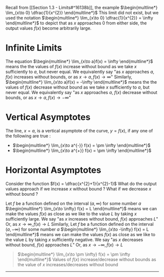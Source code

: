 Recall from [[Section 1.3 - Limits#^16138b]], the example
$\begin{multline*} \lim_{x\to 0} \dfrac{1}{x^{2}} \end{multline*}$
This limit did not exist, but we used the notation
$\begin{multline*} \lim_{x\to 0} \dfrac{1}{x^{2}} = \infty \end{multline*}$
to depict that as $x$ approaches $0$ from either side, the output values $f(x)$ become arbitrarily large.

# Infinite Limits
The equation
$\begin{multline*} \lim_{x\to a}f(x) = \infty \end{multline*}$
means the the values of $f(x)$ increase without bound as we take $x$ sufficiently to $a$, but never equal.
We equivalently say "as $x$ approaches $a$, $f(x)$ increases without bounds, or as $x \to a, f(x) \to \infty$"
Similarly,
$\begin{multline*} \lim_{x\to a}f(x) = -\infty \end{multline*}$
means the the values of $f(x)$ decrease without bound as we take $x$ sufficiently to $a$, but never equal.
We equivalently say "as $x$ approaches $a$, $f(x)$ decrease without bounds, or as $x \to a, f(x) \to -\infty$"

# Vertical Asymptotes
The line, $x = a$, is a vertical asymptote of the curve, $y = f(x)$, if any one of the following are true :
-	$\begin{multline*} \lim_{x\to a^{-}} f(x) = \pm \infty \end{multline*}$
-	$\begin{multline*} \lim_{x\to a^{+}} f(x) = \pm \infty \end{multline*}$

# Horizontal Asymptotes 
Consider the function $f(x) = \dfrac{x^{2}+1}{x^{2}-1}$
What do the output values approach if we increase $x$ without bound ? What if we decrease $x$ without bound ?

Let $f$ be a function defined on the interval $(a, \infty)$ for some number $a$
$\begin{multline*} \lim_{x\to \infty} f(x) = L \end{multline*}$
means we can make the values $f(x)$ as close as we like to the value $L$ by taking $x$ sufficiently large. 
We say "as $x$ increases without bound, $f(x)$ approaches $L$"
Or, as $x\to \infty, f(x) \to L$
Similarly, 
Let $f$ be a function defined on the interval $(a, -\infty)$ for some number $a$
$\begin{multline*} \lim_{x\to -\infty} f(x) = L \end{multline*}$
means we can make the values $f(x)$ as close as we like to the value $L$ by taking $x$ sufficiently negative. 
We say "as $x$ decreases without bound, $f(x)$ approaches $L$"
Or, as $x\to -\infty, f(x) \to L$

>$\begin{multline*} \lim_{x\to \pm \infty} f(x) = \pm \infty \end{multline*}$
>Values of $f(x)$ increase/decrease without bounds as the value of $x$ increases/decreases without bound

******